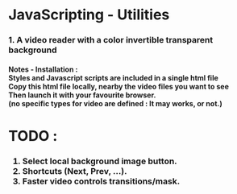 # JavaScripting - Utilities
<h3>1. A video reader with a color invertible transparent background</h3>
<h4>Notes - Installation : <br>
        Styles and Javascript scripts are included in a single html file<br>
        Copy this html file locally, nearby the video files you want to see<br>
        Then launch it with your favourite browser.<br>
        (no specific types for video are defined : It may works, or not.)
</h4>

# TODO :
<h3>
    <ol>
      <li>Select local background image button.</li>
      <li>Shortcuts (Next, Prev, ...).</li>
      <li>Faster video controls transitions/mask.</li>
    </ol>
</h3>
        
